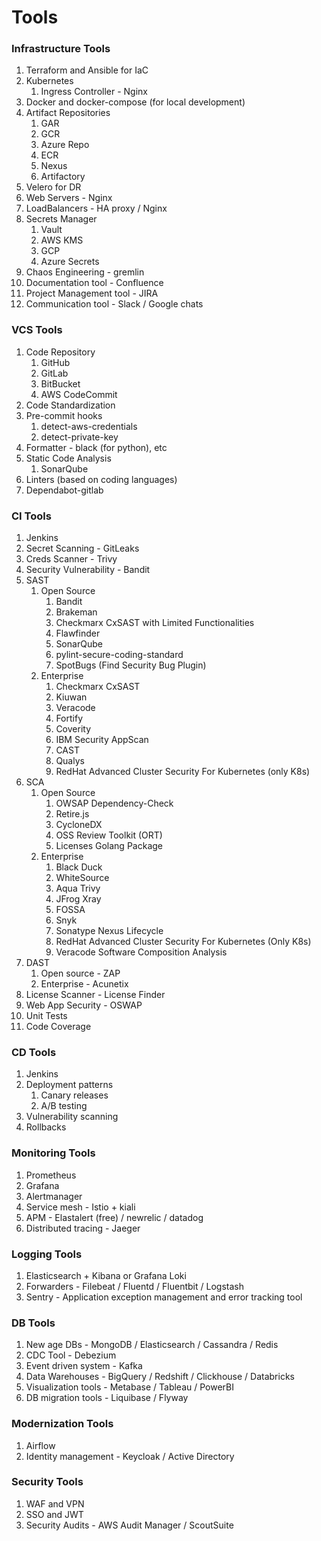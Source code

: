 # Tools

### Infrastructure Tools

1. Terraform and Ansible for IaC
2. Kubernetes
	1. Ingress Controller - Nginx
3. Docker and docker-compose (for local development)
4. Artifact Repositories
	1. GAR
	2. GCR
	3. Azure Repo
	4. ECR
	5. Nexus
	6. Artifactory
5. Velero for DR
6. Web Servers - Nginx
7. LoadBalancers - HA proxy / Nginx
8. Secrets Manager
	1. Vault
	2. AWS KMS
	3. GCP
	4. Azure Secrets
9. Chaos Engineering - gremlin
10. Documentation tool - Confluence
11. Project Management tool - JIRA
12. Communication tool - Slack / Google chats

### VCS Tools

1. Code Repository
	1. GitHub
	2. GitLab
	3. BitBucket
	4. AWS CodeCommit
2. Code Standardization
3. Pre-commit hooks
	1. detect-aws-credentials
	2. detect-private-key
4. Formatter - black (for python), etc
5. Static Code Analysis
	1. SonarQube
6. Linters (based on coding languages)
7. Dependabot-gitlab

### CI Tools

1. Jenkins
2. Secret Scanning - GitLeaks
3. Creds Scanner - Trivy
4. Security Vulnerability - Bandit
5. SAST
	1. Open Source
		1. Bandit
		2. Brakeman
		3. Checkmarx CxSAST with Limited Functionalities
		4. Flawfinder
		5. SonarQube
		6. pylint-secure-coding-standard
		7. SpotBugs (Find Security Bug Plugin)
	2. Enterprise
		1. Checkmarx CxSAST
		2. Kiuwan
		3. Veracode
		4. Fortify
		5. Coverity
		6. IBM Security AppScan
		7. CAST
		8. Qualys
		9. RedHat Advanced Cluster Security For Kubernetes (only K8s)
6. SCA
	1. Open Source
		1. OWSAP Dependency-Check
		2. Retire.js
		3. CycloneDX
		4. OSS Review Toolkit (ORT)
		5. Licenses Golang Package
	2. Enterprise
		1. Black Duck
		2. WhiteSource
		3. Aqua Trivy
		4. JFrog Xray
		5. FOSSA
		6. Snyk
		7. Sonatype Nexus Lifecycle
		8. RedHat Advanced Cluster Security For Kubernetes (Only K8s)
		9. Veracode Software Composition Analysis
7. DAST
	1. Open source - ZAP
	2. Enterprise - Acunetix
8. License Scanner - License Finder
9. Web App Security - OSWAP
10. Unit Tests
11. Code Coverage

### CD Tools

1. Jenkins
2. Deployment patterns
	1. Canary releases
	2. A/B testing
3. Vulnerability scanning
4. Rollbacks

### Monitoring Tools

1. Prometheus
2. Grafana
3. Alertmanager
4. Service mesh - Istio + kiali
5. APM - Elastalert (free) / newrelic / datadog
6. Distributed tracing - Jaeger

### Logging Tools

1. Elasticsearch + Kibana or Grafana Loki
2. Forwarders - Filebeat / Fluentd / Fluentbit / Logstash
3. Sentry - Application exception management and error tracking tool

### DB Tools

1. New age DBs - MongoDB / Elasticsearch / Cassandra / Redis
2. CDC Tool - Debezium
3. Event driven system - Kafka
4. Data Warehouses - BigQuery / Redshift / Clickhouse / Databricks
5. Visualization tools - Metabase / Tableau / PowerBI
6. DB migration tools - Liquibase / Flyway

### Modernization Tools

1. Airflow
2. Identity management - Keycloak / Active Directory

### Security Tools

1. WAF and VPN
2. SSO and JWT
3. Security Audits - AWS Audit Manager / ScoutSuite
